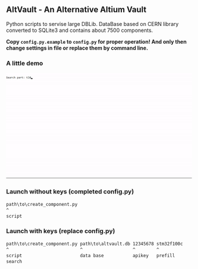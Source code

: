 ## AltVault - An Alternative Altium Vault

Python scripts to servise large DBLib. DataBase based on CERN library converted to SQLite3 and contains about 7500 components.

**Copy `config.py.example` to `config.py` for proper operation! And only then
change settings in file or replace them by command line.**

### A little demo

![A little demo](demo.gif?raw=true "demo.gif")

### Launch without keys (completed config.py)

```
path\to\create_component.py
^
script
```

### Launch with keys (replace config.py)

```
path\to\create_component.py path\to\altvault.db 12345678 stm32f100c
^                           ^                   ^        ^
script                      data base           apikey   prefill search
```
